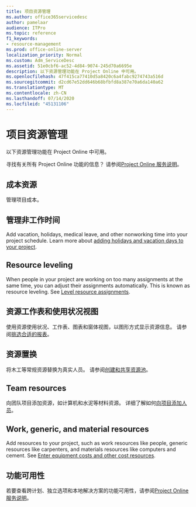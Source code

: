 ```yaml
---
title: 项目资源管理
ms.author: office365servicedesc
author: pamelaar
audience: ITPro
ms.topic: reference
f1_keywords:
- resource-management
ms.prod: office-online-server
localization_priority: Normal
ms.custom: Adm_ServiceDesc
ms.assetid: 51e0cbf6-ac52-4d84-9074-245d70a6695e
description: 以下资源管理功能在 Project Online 中可用。
ms.openlocfilehash: 47f415ca77410d5a8420c6a4fabc9274743a516d
ms.sourcegitcommit: d2cd67e52dd646b68bfbfd8a387e70a6da140a62
ms.translationtype: MT
ms.contentlocale: zh-CN
ms.lasthandoff: 07/14/2020
ms.locfileid: "45131106"
---
```

# <a name="project-resource-management"></a>项目资源管理

以下资源管理功能在 Project Online 中可用。
  
寻找有关所有 Project Online 功能的信息？ 请参阅[Project Online 服务说明](project-online-service-description.md)。
  
## <a name="cost-resources"></a>成本资源

管理项目成本。
  
## <a name="manage-nonworking-time"></a>管理非工作时间

Add vacation, holidays, medical leave, and other nonworking time into your project schedule. Learn more about [adding holidays and vacation days to your project](https://go.microsoft.com/fwlink/p/?LinkId=271337).
  
## <a name="resource-leveling"></a>Resource leveling

When people in your project are working on too many assignments at the same time, you can adjust their assignments automatically. This is known as resource leveling. See [Level resource assignments](https://go.microsoft.com/fwlink/p/?LinkId=271348).
  
## <a name="resource-sheet-and-usage-views"></a>资源工作表和使用状况视图

使用资源使用状况、工作表、图表和窗体视图，以图形方式显示资源信息。 请参阅[挑选合适的报表](https://go.microsoft.com/fwlink/?LinkId=402920)。
  
## <a name="resource-substitution"></a>资源置换

将木工等常规资源替换为真实人员。 请参阅[创建和共享资源池](https://go.microsoft.com/fwlink/?LinkId=402921)。
  
## <a name="team-resources"></a>Team resources

向团队项目添加资源，如计算机和水泥等材料资源。 详细了解如何[向项目添加人员](https://go.microsoft.com/fwlink/p/?LinkId=271347)。
  
## <a name="work-generic-and-material-resources"></a>Work, generic, and material resources

Add resources to your project, such as work resources like people, generic resources like carpenters, and materials resources like computers and cement. See [Enter equipment costs and other cost resources](https://go.microsoft.com/fwlink/?LinkId=402922).
  
## <a name="feature-availability"></a>功能可用性

若要查看跨计划、独立选项和本地解决方案的功能可用性，请参阅[Project Online 服务说明](project-online-service-description.md)。
  

